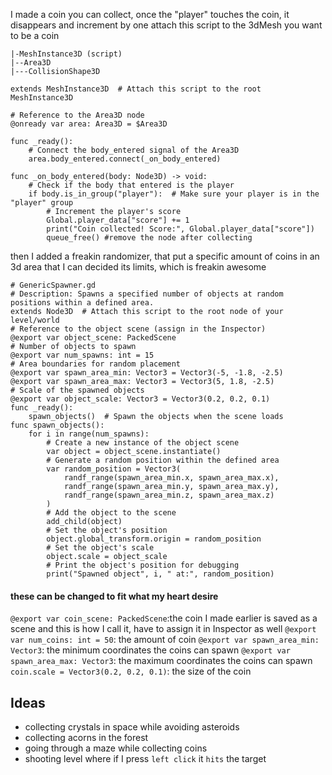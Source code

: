 I made a coin you can collect, once the "player" touches the coin, it disappears and increment by one
attach this script to the 3dMesh you want to be a coin
```
|-MeshInstance3D (script)
|--Area3D
|---CollisionShape3D
```
```gdscript
extends MeshInstance3D  # Attach this script to the root MeshInstance3D

# Reference to the Area3D node
@onready var area: Area3D = $Area3D

func _ready():
	# Connect the body_entered signal of the Area3D
	area.body_entered.connect(_on_body_entered)

func _on_body_entered(body: Node3D) -> void:
	# Check if the body that entered is the player
	if body.is_in_group("player"):  # Make sure your player is in the "player" group
		# Increment the player's score
		Global.player_data["score"] += 1
		print("Coin collected! Score:", Global.player_data["score"])
		queue_free() #remove the node after collecting

```

then I added a freakin randomizer, that put a specific amount of coins in an 3d area that I can decided its limits, which is freakin awesome
```gdscript
# GenericSpawner.gd
# Description: Spawns a specified number of objects at random positions within a defined area.
extends Node3D  # Attach this script to the root node of your level/world
# Reference to the object scene (assign in the Inspector)
@export var object_scene: PackedScene
# Number of objects to spawn
@export var num_spawns: int = 15
# Area boundaries for random placement
@export var spawn_area_min: Vector3 = Vector3(-5, -1.8, -2.5)
@export var spawn_area_max: Vector3 = Vector3(5, 1.8, -2.5)
# Scale of the spawned objects
@export var object_scale: Vector3 = Vector3(0.2, 0.2, 0.1)
func _ready():
	spawn_objects()  # Spawn the objects when the scene loads
func spawn_objects():
	for i in range(num_spawns):
		# Create a new instance of the object scene
		var object = object_scene.instantiate()
		# Generate a random position within the defined area
		var random_position = Vector3(
			randf_range(spawn_area_min.x, spawn_area_max.x),
			randf_range(spawn_area_min.y, spawn_area_max.y),
			randf_range(spawn_area_min.z, spawn_area_max.z)
		)
		# Add the object to the scene
		add_child(object)
		# Set the object's position
		object.global_transform.origin = random_position
		# Set the object's scale
		object.scale = object_scale
		# Print the object's position for debugging
		print("Spawned object", i, " at:", random_position)

```
#### these can be changed to fit what my heart desire
`@export var coin_scene: PackedScene`:the coin I made earlier is saved as a scene and this is how I call it, have to assign it in Inspector as well
`@export var num_coins: int = 50`: the amount of coin
`@export var spawn_area_min: Vector3`: the minimum coordinates the coins can spawn
`@export var spawn_area_max: Vector3`: the maximum coordinates the coins can spawn
`coin.scale = Vector3(0.2, 0.2, 0.1)`: the size of the coin

## Ideas
- collecting crystals in space while avoiding asteroids
- collecting acorns in the forest
- going through a maze while collecting coins
- shooting level where if I press `left click` it `hits` the target
